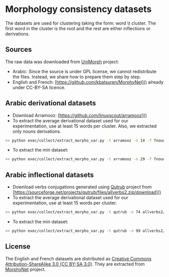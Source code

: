# Morphology consistency datasets

The datasets are used for clustering taking the form: word \t cluster.
The first word in the cluster is the root and the rest are either inflections or derivations.


## Sources

The raw data was downloaded from [UniMorph](https://unimorph.github.io/) project:
- Arabic: Since the source is under GPL license, we cannot redistribute the files. Instead, we share how to prepare them step by step.
- English and French: [https://github.com/kbatsuren/MorphyNet]() already under CC-BY-SA licence.

## Arabic derivational datasets 

- Download Arramooz: [https://github.com/linuxscout/arramooz]()
- To extract the average derivational dataset used for our experimentation, use at least 15 words per cluster.
Also, we extracted only nouns derivations.
```sh
>> python exec/collect/extract_morpho_var.py -t arramooz -n 14 -f fnouns arramooz/data/arabicdictionary.sqlite ar_deriv_nr_avg15.csv
```
- To extract the min dataset:
```sh
>> python exec/collect/extract_morpho_var.py -t arramooz -n 29 -f fnouns arramooz/data/arabicdictionary.sqlite ar_deriv_nr_min30.csv
```

## Arabic inflectional datasets 
- Download verbs conjugations generated using [Qutrub](https://github.com/linuxscout/qutrub) project from [https://sourceforge.net/projects/qutrub/files/allverbs2.zip/download]()
- To extract the average derivational dataset used for our experimentation, use at least 15 words per cluster.
```sh
>> python exec/collect/extract_morpho_var.py -t qutrub -n 74 allverbs2/allverbs.txt ar_infl_wr_avg75.csv
```
- To extract the min dataset:
```sh
>> python exec/collect/extract_morpho_var.py -t qutrub -n 99 allverbs2/allverbs.txt ar_infl_wr_min100.csv
```



## License
The English and French datasets are distributed as
[Creative Commons Attribution-ShareAlike 3.0 (CC BY-SA 3.0)](https://creativecommons.org/licenses/by-sa/3.0/).
They are extracted from [MorphyNet](https://github.com/kbatsuren/MorphyNet) project.
